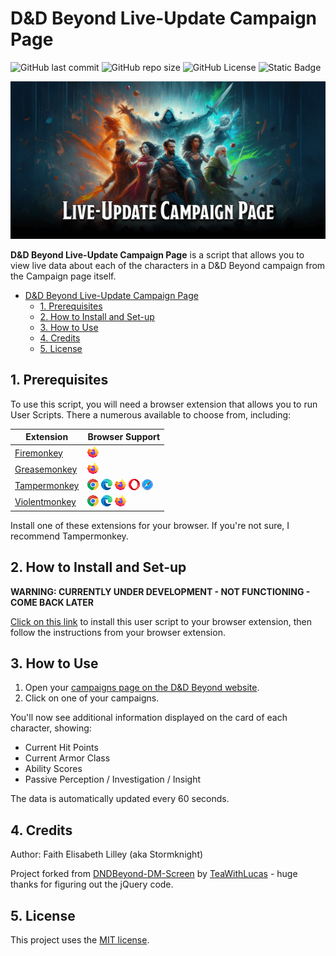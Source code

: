 # D&D Beyond Live-Update Campaign Page

![GitHub last commit](https://img.shields.io/github/last-commit/FaithLilley/DnDBeyond-Live-Campaign?style=plastic&logo=github) ![GitHub repo size](https://img.shields.io/github/repo-size/FaithLilley/DnDBeyond-Live-Campaign?style=plastic) ![GitHub License](https://img.shields.io/github/license/FaithLilley/DnDBeyond-Live-Campaign?style=plastic) ![Static Badge](https://img.shields.io/badge/JavaScript-x?style=plastic&logo=javascript&color=%235b5b5b)

![Live Update Campaign Page Splash](./images/live-update-campaign.png)

**D&D Beyond Live-Update Campaign Page** is a script that allows you to view live data about each of the characters in a D&D Beyond campaign from the Campaign page itself.

- [D\&D Beyond Live-Update Campaign Page](#dd-beyond-live-update-campaign-page)
  - [1. Prerequisites](#1-prerequisites)
  - [2. How to Install and Set-up](#2-how-to-install-and-set-up)
  - [3. How to Use](#3-how-to-use)
  - [4. Credits](#4-credits)
  - [5. License](#5-license)

## 1. Prerequisites

To use this script, you will need a browser extension that allows you to run User Scripts. There a numerous available to choose from, including:

| Extension | Browser Support |
| --- | --- |
| [Firemonkey](https://addons.mozilla.org/en-US/firefox/addon/firemonkey/) | ![Firefox](./images/icon-firefox.png) |
| [Greasemonkey](https://www.greasespot.net/) | ![Firefox](./images/icon-firefox.png) |
| [Tampermonkey](https://www.tampermonkey.net/) | ![Chrome](./images/icon-chrome-18.png) ![Edge](./images/icon-edge.png) ![Firefox](./images/icon-firefox.png) ![Opera Next](./images/icon-opera.png) ![Safari](./images/icon-safari.png) |
| [Violentmonkey](https://violentmonkey.github.io/) | ![Chrome](./images/icon-chrome-18.png) ![Edge](./images/icon-edge.png) ![Firefox](./images/icon-firefox.png) |

Install one of these extensions for your browser. If you're not sure, I recommend Tampermonkey.

## 2. How to Install and Set-up

**WARNING: CURRENTLY UNDER DEVELOPMENT - NOT FUNCTIONING - COME BACK LATER**

[Click on this link](https://github.com/FaithLilley/DnDBeyond-Live-Campaign/raw/master/ddb-live-campaign.user.js) to install this user script to your browser extension, then follow the instructions from your browser extension.

## 3. How to Use

1. Open your [campaigns page on the D&D Beyond website](https://www.dndbeyond.com/my-campaigns).
2. Click on one of your campaigns.

You'll now see additional information displayed on the card of each character, showing:

- Current Hit Points
- Current Armor Class
- Ability Scores
- Passive Perception / Investigation / Insight

The data is automatically updated every 60 seconds.

## 4. Credits

Author: Faith Elisabeth Lilley (aka Stormknight)

Project forked from [DNDBeyond-DM-Screen](https://github.com/TeaWithLucas/DNDBeyond-DM-Screen) by [TeaWithLucas](https://github.com/TeaWithLucas) - huge thanks for figuring out the jQuery code.

## 5. License

This project uses the [MIT license](LICENSE.md).